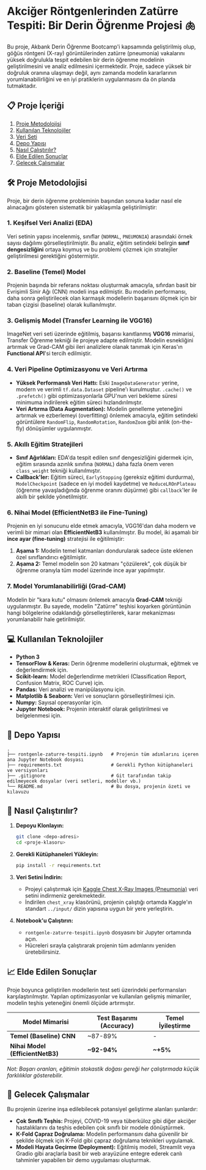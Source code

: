 # Akciğer Röntgenlerinden Zatürre Tespiti: Bir Derin Öğrenme Projesi 🫁

Bu proje, Akbank Derin Öğrenme Bootcamp'i kapsamında geliştirilmiş olup, göğüs röntgeni (X-ray) görüntülerinden zatürre (pneumonia) vakalarını yüksek doğrulukla tespit edebilen bir derin öğrenme modelinin geliştirilmesini ve analiz edilmesini içermektedir. Proje, sadece yüksek bir doğruluk oranına ulaşmayı değil, aynı zamanda modelin kararlarının yorumlanabilirliğini ve en iyi pratiklerin uygulanmasını da ön planda tutmaktadır.

## 📋 Proje İçeriği

1.  [Proje Metodolojisi](#-proje-metodolojisi)
2.  [Kullanılan Teknolojiler](#-kullanılan-teknolojiler)
3.  [Veri Seti](#-veri-seti)
4.  [Depo Yapısı](#-depo-yapısı)
5.  [Nasıl Çalıştırılır?](#-nasıl-çalıştırılır)
6.  [Elde Edilen Sonuçlar](#-elde-edilen-sonuçlar)
7.  [Gelecek Çalışmalar](#-gelecek-çalışmalar)

## 🛠️ Proje Metodolojisi

Proje, bir derin öğrenme probleminin başından sonuna kadar nasıl ele alınacağını gösteren sistematik bir yaklaşımla geliştirilmiştir:

### 1. Keşifsel Veri Analizi (EDA)
Veri setinin yapısı incelenmiş, sınıflar (`NORMAL`, `PNEUMONIA`) arasındaki örnek sayısı dağılımı görselleştirilmiştir. Bu analiz, eğitim setindeki belirgin **sınıf dengesizliğini** ortaya koymuş ve bu problemi çözmek için stratejiler geliştirilmesi gerektiğini göstermiştir.

### 2. Baseline (Temel) Model
Projenin başında bir referans noktası oluşturmak amacıyla, sıfırdan basit bir Evrişimli Sinir Ağı (CNN) modeli inşa edilmiştir. Bu modelin performansı, daha sonra geliştirilecek olan karmaşık modellerin başarısını ölçmek için bir taban çizgisi (baseline) olarak kullanılmıştır.

### 3. Gelişmiş Model (Transfer Learning ile VGG16)
ImageNet veri seti üzerinde eğitilmiş, başarısı kanıtlanmış **VGG16** mimarisi, Transfer Öğrenme tekniği ile projeye adapte edilmiştir. Modelin esnekliğini artırmak ve Grad-CAM gibi ileri analizlere olanak tanımak için Keras'ın **Functional API**'si tercih edilmiştir.

### 4. Veri Pipeline Optimizasyonu ve Veri Artırma
* **Yüksek Performanslı Veri Hattı:** Eski `ImageDataGenerator` yerine, modern ve verimli `tf.data.Dataset` pipeline'ı kurulmuştur. `.cache()` ve `.prefetch()` gibi optimizasyonlarla GPU'nun veri bekleme süresi minimuma indirilerek eğitim süreci hızlandırılmıştır.
* **Veri Artırma (Data Augmentation):** Modelin genelleme yeteneğini artırmak ve ezberlemeyi (overfitting) önlemek amacıyla, eğitim setindeki görüntülere `RandomFlip`, `RandomRotation`, `RandomZoom` gibi anlık (on-the-fly) dönüşümler uygulanmıştır.

### 5. Akıllı Eğitim Stratejileri
* **Sınıf Ağırlıkları:** EDA'da tespit edilen sınıf dengesizliğini gidermek için, eğitim sırasında azınlık sınıfına (`NORMAL`) daha fazla önem veren `class_weight` tekniği kullanılmıştır.
* **Callback'ler:** Eğitim süreci, `EarlyStopping` (gereksiz eğitimi durdurma), `ModelCheckpoint` (sadece en iyi modeli kaydetme) ve `ReduceLROnPlateau` (öğrenme yavaşladığında öğrenme oranını düşürme) gibi `callback`'ler ile akıllı bir şekilde yönetilmiştir.

### 6. Nihai Model (EfficientNetB3 ile Fine-Tuning)
Projenin en iyi sonucunu elde etmek amacıyla, VGG16'dan daha modern ve verimli bir mimari olan **EfficientNetB3** kullanılmıştır. Bu model, iki aşamalı bir **ince ayar (fine-tuning)** stratejisi ile eğitilmiştir:
1.  **Aşama 1:** Modelin temel katmanları dondurularak sadece üste eklenen özel sınıflandırıcı eğitilmiştir.
2.  **Aşama 2:** Temel modelin son 20 katmanı "çözülerek", çok düşük bir öğrenme oranıyla tüm model üzerinde ince ayar yapılmıştır.

### 7. Model Yorumlanabilirliği (Grad-CAM)
Modelin bir "kara kutu" olmasını önlemek amacıyla **Grad-CAM** tekniği uygulanmıştır. Bu sayede, modelin "Zatürre" teşhisi koyarken görüntünün hangi bölgelerine odaklandığı görselleştirilerek, karar mekanizması yorumlanabilir hale getirilmiştir.

## 💻 Kullanılan Teknolojiler
* **Python 3**
* **TensorFlow & Keras:** Derin öğrenme modellerini oluşturmak, eğitmek ve değerlendirmek için.
* **Scikit-learn:** Model değerlendirme metrikleri (Classification Report, Confusion Matrix, ROC Curve) için.
* **Pandas:** Veri analizi ve manipülasyonu için.
* **Matplotlib & Seaborn:** Veri ve sonuçların görselleştirilmesi için.
* **Numpy:** Sayısal operasyonlar için.
* **Jupyter Notebook:** Projenin interaktif olarak geliştirilmesi ve belgelenmesi için.

## 📁 Depo Yapısı
```
.
├── rontgenle-zaturre-tespiti.ipynb   # Projenin tüm adımlarını içeren ana Jupyter Notebook dosyası
├── requirements.txt                  # Gerekli Python kütüphaneleri ve versiyonları
├── .gitignore                        # Git tarafından takip edilmeyecek dosyalar (veri setleri, modeller vb.)
└── README.md                         # Bu dosya, projenin özeti ve kılavuzu
```

## 🚀 Nasıl Çalıştırılır?

1.  **Depoyu Klonlayın:**
    ```bash
    git clone <depo-adresi>
    cd <proje-klasoru>
    ```
2.  **Gerekli Kütüphaneleri Yükleyin:**
    ```bash
    pip install -r requirements.txt
    ```
3.  **Veri Setini İndirin:**
    * Projeyi çalıştırmak için [Kaggle Chest X-Ray Images (Pneumonia)](https://www.kaggle.com/datasets/paultimothymooney/chest-xray-pneumonia) veri setini indirmeniz gerekmektedir.
    * İndirilen `chest_xray` klasörünü, projenin çalıştığı ortamda Kaggle'ın standart `../input/` dizin yapısına uygun bir yere yerleştirin.

4.  **Notebook'u Çalıştırın:**
    * `rontgenle-zaturre-tespiti.ipynb` dosyasını bir Jupyter ortamında açın.
    * Hücreleri sırayla çalıştırarak projenin tüm adımlarını yeniden üretebilirsiniz.

## 📈 Elde Edilen Sonuçlar

Proje boyunca geliştirilen modellerin test seti üzerindeki performansları karşılaştırılmıştır. Yapılan optimizasyonlar ve kullanılan gelişmiş mimariler, modelin teşhis yeteneğini önemli ölçüde artırmıştır.

| Model Mimarisi                     | Test Başarımı (Accuracy) | Temel İyileştirme |
| ---------------------------------- | ------------------------ | ----------------- |
| **Temel (Baseline) CNN** | ~87-89%                  | -                 |
| **Nihai Model (EfficientNetB3)** | **~92-94%** | **~+5%** |

*Not: Başarı oranları, eğitimin stokastik doğası gereği her çalıştırmada küçük farklılıklar gösterebilir.*

## 🔮 Gelecek Çalışmalar

Bu projenin üzerine inşa edilebilecek potansiyel geliştirme alanları şunlardır:

* **Çok Sınıflı Teşhis:** Projeyi, COVID-19 veya tüberküloz gibi diğer akciğer hastalıklarını da teşhis edebilen çok sınıflı bir modele dönüştürmek.
* **K-Fold Çapraz Doğrulama:** Modelin performansını daha güvenilir bir şekilde ölçmek için K-Fold gibi çapraz doğrulama teknikleri uygulamak.
* **Modeli Hayata Geçirme (Deployment):** Eğitilmiş modeli, Streamlit veya Gradio gibi araçlarla basit bir web arayüzüne entegre ederek canlı tahminler yapabilen bir demo uygulaması oluşturmak.
